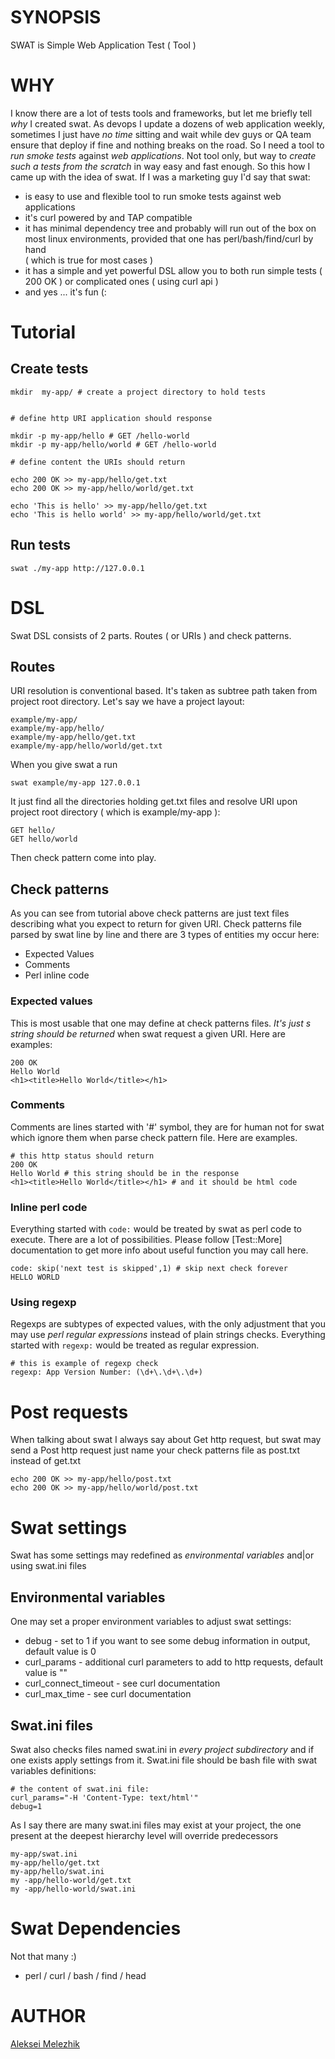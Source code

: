 # SYNOPSIS

SWAT is Simple Web Application Test ( Tool )

# WHY

I know there are a lot of tests tools and frameworks, but let me  briefly tell _why_ I created swat.
As devops I update a dozens of web application weekly, sometimes I just have _no time_ sitting and wait while dev guys or QA team ensure that deploy if fine
and nothing breaks on the road. So I need a tool to _run smoke tests_ against _web applications_. Not tool only, but way to _create such a tests
from the scratch_ in way easy and fast enough. So this how I came up with the idea of swat. If I was a marketing guy I'd say that swat:

- is easy to use and flexible tool to run smoke tests against web applications
- it's curl powered by and TAP compatible 
- it has minimal dependency tree  and probably will run out of the box on most linux environments, provided that one has perl/bash/find/curl by hand  
( which is true  for most cases )
- it has a simple and yet powerful DSL allow you to both run simple tests ( 200 OK ) or complicated ones ( using curl api )
- and yes ... it's fun (: 

# Tutorial

## Create tests

    mkdir  my-app/ # create a project directory to hold tests


    # define http URI application should response

    mkdir -p my-app/hello # GET /hello-world 
    mkdir -p my-app/hello/world # GET /hello-world 

    # define content the URIs should return

    echo 200 OK >> my-app/hello/get.txt
    echo 200 OK >> my-app/hello/world/get.txt

    echo 'This is hello' >> my-app/hello/get.txt
    echo 'This is hello world' >> my-app/hello/world/get.txt

## Run tests

    swat ./my-app http://127.0.0.1 

# DSL
Swat DSL consists of 2 parts. Routes ( or URIs ) and check patterns.

## Routes

URI resolution is conventional based. It's taken as subtree path taken from project root directory. Let's say we have a project layout:

    example/my-app/    
    example/my-app/hello/    
    example/my-app/hello/get.txt    
    example/my-app/hello/world/get.txt    

When you give swat a run

    swat example/my-app 127.0.0.1 

It just find all the directories holding get.txt files and resolve URI upon project root directory ( which is example/my-app ):

    GET hello/
    GET hello/world

Then check pattern come into play.

## Check patterns 

As you can see from tutorial above check patterns are  just text files describing what you expect to return for given URI. 
Check patterns file parsed by swat line by line and there are 3 types of entities my occur here:

- Expected Values
- Comments
- Perl inline code


### Expected values
This is most usable that one may define at check patterns files. _It's just s string should be returned_ when swat request a given URI. Here are examples:

    200 OK
    Hello World
    <h1><title>Hello World</title></h1>



### Comments
Comments are lines started with '#' symbol, they are for human not for swat which ignore them when parse check pattern file. Here are examples.

    # this http status should return
    200 OK
    Hello World # this string should be in the response 
    <h1><title>Hello World</title></h1> # and it should be html code 


### Inline perl code

Everything started with `code:` would be treated by swat as perl code to execute. 
There are a lot of possibilities. Please follow [Test::More] documentation to get more info about useful function you may call here.

    code: skip('next test is skipped',1) # skip next check forever
    HELLO WORLD

### Using regexp
Regexps are subtypes of expected values, with the only adjustment that you may use _perl regular expressions_ instead of plain strings checks.
Everything started with `regexp:` would be treated as regular expression.

    # this is example of regexp check
    regexp: App Version Number: (\d+\.\d+\.\d+)
    
# Post requests
When talking about swat I always say about Get http request, but swat may send a Post http request just name your check patterns file  as post.txt instead of get.txt 

    echo 200 OK >> my-app/hello/post.txt
    echo 200 OK >> my-app/hello/world/post.txt


# Swat settings

Swat has some settings may redefined as _environmental variables_ and|or using swat.ini files 

## Environmental variables

One may set a proper environment variables to adjust swat settings:

- debug - set to 1 if you want to see some debug information in output, default value is 0
- curl_params - additional curl parameters to add to http requests, default value is ""
- curl_connect_timeout - see curl documentation
- curl_max_time - see curl documentation

## Swat.ini files

Swat also checks files named swat.ini in _every project subdirectory_ and if one exists apply settings from it.
Swat.ini file should be bash file with swat variables definitions:

    # the content of swat.ini file:
    curl_params="-H 'Content-Type: text/html'"
    debug=1

As I say there are many swat.ini files may exist at your project, the one present at the deepest hierarchy level will override predecessors

    my-app/swat.ini
    my-app/hello/get.txt
    my-app/hello/swat.ini 
    my -app/hello-world/get.txt
    my -app/hello-world/swat.ini


# Swat Dependencies
Not that many :)

- perl / curl / bash / find  / head

# AUTHOR
[Aleksei Melezhik](mailto:melezhik@gmail.com)
